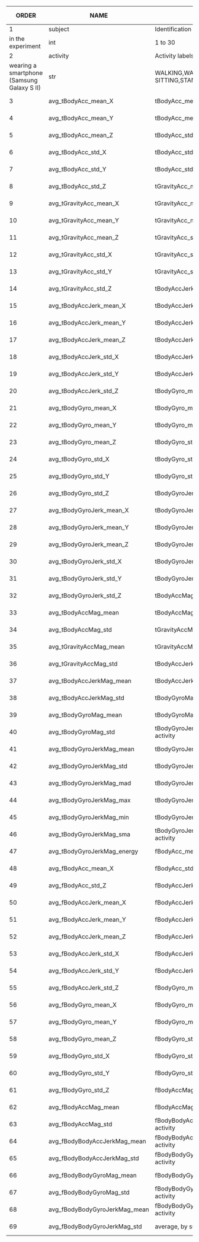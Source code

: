 |	ORDER	|	NAME	|	DESCRIPTION	|	TYPE	|	POSSIBLE VALUES	|	ORIGIN	|
|	-----	|	-------------------------------	|	------------------------------------------------------	|	------	|	--------------------------------------------------------------------------	|	-------------------------------------------------------------------------------------------------------------------------------------------------------	|
|	1	|	subject	|	Identification of each person who has participated
 in the experiment	|	int	|	1 to 30	|	Please, see readme.txt file, in https://d396qusza40orc.cloudfront.net/getdata%2Fprojectfiles%2FUCI%20HAR%20Dataset.zip	|
|	2	|	activity	|	Activity labels: Each person performed six activities
 wearing a smartphone (Samsung Galaxy S II)	|	str	|	WALKING,WALKING_UPSTAIRS,WALKING_DOWNSTAIRS, SITTING,STANDING,LAYING	|	"Please, see activity_labels.txt file,  https://d396qusza40orc.cloudfront.net/getdata%2Fprojectfiles%2FUCI%20HAR%20Dataset.zip"""	|
|	3	|	avg_tBodyAcc_mean_X	|	tBodyAcc_mean_Y average, by subject and activity	|	num	|	Normalized: [-1, 1]	|	Please, see tBodyAcc_mean_Y in features_info.txt file, in https://d396qusza40orc.cloudfront.net/getdata%2Fprojectfiles%2FUCI%20HAR%20Dataset.zip	|
|	4	|	avg_tBodyAcc_mean_Y	|	tBodyAcc_mean_Z average, by subject and activity	|	num	|	Normalized: [-1, 1]	|	Please, see tBodyAcc_mean_Z in features_info.txt file, in https://d396qusza40orc.cloudfront.net/getdata%2Fprojectfiles%2FUCI%20HAR%20Dataset.zip	|
|	5	|	avg_tBodyAcc_mean_Z	|	tBodyAcc_std_X average, by subject and activity	|	num	|	Normalized: [-1, 1]	|	Please, see tBodyAcc_std_X in features_info.txt file, in https://d396qusza40orc.cloudfront.net/getdata%2Fprojectfiles%2FUCI%20HAR%20Dataset.zip	|
|	6	|	avg_tBodyAcc_std_X	|	tBodyAcc_std_Y average, by subject and activity	|	num	|	Normalized: [-1, 1]	|	Please, see tBodyAcc_std_Y in features_info.txt file, in https://d396qusza40orc.cloudfront.net/getdata%2Fprojectfiles%2FUCI%20HAR%20Dataset.zip	|
|	7	|	avg_tBodyAcc_std_Y	|	tBodyAcc_std_Z average, by subject and activity	|	num	|	Normalized: [-1, 1]	|	Please, see tBodyAcc_std_Z in features_info.txt file, in https://d396qusza40orc.cloudfront.net/getdata%2Fprojectfiles%2FUCI%20HAR%20Dataset.zip	|
|	8	|	avg_tBodyAcc_std_Z	|	tGravityAcc_mean_X average, by subject and activity	|	num	|	Normalized: [-1, 1]	|	Please, see tGravityAcc_mean_X in features_info.txt file, in https://d396qusza40orc.cloudfront.net/getdata%2Fprojectfiles%2FUCI%20HAR%20Dataset.zip	|
|	9	|	avg_tGravityAcc_mean_X	|	tGravityAcc_mean_Y average, by subject and activity	|	num	|	Normalized: [-1, 1]	|	Please, see tGravityAcc_mean_Y in features_info.txt file, in https://d396qusza40orc.cloudfront.net/getdata%2Fprojectfiles%2FUCI%20HAR%20Dataset.zip	|
|	10	|	avg_tGravityAcc_mean_Y	|	tGravityAcc_mean_Z average, by subject and activity	|	num	|	Normalized: [-1, 1]	|	Please, see tGravityAcc_mean_Z in features_info.txt file, in https://d396qusza40orc.cloudfront.net/getdata%2Fprojectfiles%2FUCI%20HAR%20Dataset.zip	|
|	11	|	avg_tGravityAcc_mean_Z	|	tGravityAcc_std_X average, by subject and activity	|	num	|	Normalized: [-1, 1]	|	Please, see tGravityAcc_std_X in features_info.txt file, in https://d396qusza40orc.cloudfront.net/getdata%2Fprojectfiles%2FUCI%20HAR%20Dataset.zip	|
|	12	|	avg_tGravityAcc_std_X	|	tGravityAcc_std_Y average, by subject and activity	|	num	|	Normalized: [-1, 1]	|	Please, see tGravityAcc_std_Y in features_info.txt file, in https://d396qusza40orc.cloudfront.net/getdata%2Fprojectfiles%2FUCI%20HAR%20Dataset.zip	|
|	13	|	avg_tGravityAcc_std_Y	|	tGravityAcc_std_Z average, by subject and activity	|	num	|	Normalized: [-1, 1]	|	Please, see tGravityAcc_std_Z in features_info.txt file, in https://d396qusza40orc.cloudfront.net/getdata%2Fprojectfiles%2FUCI%20HAR%20Dataset.zip	|
|	14	|	avg_tGravityAcc_std_Z	|	tBodyAccJerk_mean_X average, by subject and activity	|	num	|	Normalized: [-1, 1]	|	Please, see tBodyAccJerk_mean_X in features_info.txt file, in https://d396qusza40orc.cloudfront.net/getdata%2Fprojectfiles%2FUCI%20HAR%20Dataset.zip	|
|	15	|	avg_tBodyAccJerk_mean_X	|	tBodyAccJerk_mean_Y average, by subject and activity	|	num	|	Normalized: [-1, 1]	|	Please, see tBodyAccJerk_mean_Y in features_info.txt file, in https://d396qusza40orc.cloudfront.net/getdata%2Fprojectfiles%2FUCI%20HAR%20Dataset.zip	|
|	16	|	avg_tBodyAccJerk_mean_Y	|	tBodyAccJerk_mean_Z average, by subject and activity	|	num	|	Normalized: [-1, 1]	|	Please, see tBodyAccJerk_mean_Z in features_info.txt file, in https://d396qusza40orc.cloudfront.net/getdata%2Fprojectfiles%2FUCI%20HAR%20Dataset.zip	|
|	17	|	avg_tBodyAccJerk_mean_Z	|	tBodyAccJerk_std_X average, by subject and activity	|	num	|	Normalized: [-1, 1]	|	Please, see tBodyAccJerk_std_X in features_info.txt file, in https://d396qusza40orc.cloudfront.net/getdata%2Fprojectfiles%2FUCI%20HAR%20Dataset.zip	|
|	18	|	avg_tBodyAccJerk_std_X	|	tBodyAccJerk_std_Y average, by subject and activity	|	num	|	Normalized: [-1, 1]	|	Please, see tBodyAccJerk_std_Y in features_info.txt file, in https://d396qusza40orc.cloudfront.net/getdata%2Fprojectfiles%2FUCI%20HAR%20Dataset.zip	|
|	19	|	avg_tBodyAccJerk_std_Y	|	tBodyAccJerk_std_Z average, by subject and activity	|	num	|	Normalized: [-1, 1]	|	Please, see tBodyAccJerk_std_Z in features_info.txt file, in https://d396qusza40orc.cloudfront.net/getdata%2Fprojectfiles%2FUCI%20HAR%20Dataset.zip	|
|	20	|	avg_tBodyAccJerk_std_Z	|	tBodyGyro_mean_X average, by subject and activity	|	num	|	Normalized: [-1, 1]	|	Please, see tBodyGyro_mean_X in features_info.txt file, in https://d396qusza40orc.cloudfront.net/getdata%2Fprojectfiles%2FUCI%20HAR%20Dataset.zip	|
|	21	|	avg_tBodyGyro_mean_X	|	tBodyGyro_mean_Y average, by subject and activity	|	num	|	Normalized: [-1, 1]	|	Please, see tBodyGyro_mean_Y in features_info.txt file, in https://d396qusza40orc.cloudfront.net/getdata%2Fprojectfiles%2FUCI%20HAR%20Dataset.zip	|
|	22	|	avg_tBodyGyro_mean_Y	|	tBodyGyro_mean_Z average, by subject and activity	|	num	|	Normalized: [-1, 1]	|	Please, see tBodyGyro_mean_Z in features_info.txt file, in https://d396qusza40orc.cloudfront.net/getdata%2Fprojectfiles%2FUCI%20HAR%20Dataset.zip	|
|	23	|	avg_tBodyGyro_mean_Z	|	tBodyGyro_std_X average, by subject and activity	|	num	|	Normalized: [-1, 1]	|	Please, see tBodyGyro_std_X in features_info.txt file, in https://d396qusza40orc.cloudfront.net/getdata%2Fprojectfiles%2FUCI%20HAR%20Dataset.zip	|
|	24	|	avg_tBodyGyro_std_X	|	tBodyGyro_std_Y average, by subject and activity	|	num	|	Normalized: [-1, 1]	|	Please, see tBodyGyro_std_Y in features_info.txt file, in https://d396qusza40orc.cloudfront.net/getdata%2Fprojectfiles%2FUCI%20HAR%20Dataset.zip	|
|	25	|	avg_tBodyGyro_std_Y	|	tBodyGyro_std_Z average, by subject and activity	|	num	|	Normalized: [-1, 1]	|	Please, see tBodyGyro_std_Z in features_info.txt file, in https://d396qusza40orc.cloudfront.net/getdata%2Fprojectfiles%2FUCI%20HAR%20Dataset.zip	|
|	26	|	avg_tBodyGyro_std_Z	|	tBodyGyroJerk_mean_X average, by subject and activity	|	num	|	Normalized: [-1, 1]	|	Please, see tBodyGyroJerk_mean_X in features_info.txt file, in https://d396qusza40orc.cloudfront.net/getdata%2Fprojectfiles%2FUCI%20HAR%20Dataset.zip	|
|	27	|	avg_tBodyGyroJerk_mean_X	|	tBodyGyroJerk_mean_Y average, by subject and activity	|	num	|	Normalized: [-1, 1]	|	Please, see tBodyGyroJerk_mean_Y in features_info.txt file, in https://d396qusza40orc.cloudfront.net/getdata%2Fprojectfiles%2FUCI%20HAR%20Dataset.zip	|
|	28	|	avg_tBodyGyroJerk_mean_Y	|	tBodyGyroJerk_mean_Z average, by subject and activity	|	num	|	Normalized: [-1, 1]	|	Please, see tBodyGyroJerk_mean_Z in features_info.txt file, in https://d396qusza40orc.cloudfront.net/getdata%2Fprojectfiles%2FUCI%20HAR%20Dataset.zip	|
|	29	|	avg_tBodyGyroJerk_mean_Z	|	tBodyGyroJerk_std_X average, by subject and activity	|	num	|	Normalized: [-1, 1]	|	Please, see tBodyGyroJerk_std_X in features_info.txt file, in https://d396qusza40orc.cloudfront.net/getdata%2Fprojectfiles%2FUCI%20HAR%20Dataset.zip	|
|	30	|	avg_tBodyGyroJerk_std_X	|	tBodyGyroJerk_std_Y average, by subject and activity	|	num	|	Normalized: [-1, 1]	|	Please, see tBodyGyroJerk_std_Y in features_info.txt file, in https://d396qusza40orc.cloudfront.net/getdata%2Fprojectfiles%2FUCI%20HAR%20Dataset.zip	|
|	31	|	avg_tBodyGyroJerk_std_Y	|	tBodyGyroJerk_std_Z average, by subject and activity	|	num	|	Normalized: [-1, 1]	|	Please, see tBodyGyroJerk_std_Z in features_info.txt file, in https://d396qusza40orc.cloudfront.net/getdata%2Fprojectfiles%2FUCI%20HAR%20Dataset.zip	|
|	32	|	avg_tBodyGyroJerk_std_Z	|	tBodyAccMag_mean average, by subject and activity	|	num	|	Normalized: [-1, 1]	|	Please, see tBodyAccMag_mean in features_info.txt file, in https://d396qusza40orc.cloudfront.net/getdata%2Fprojectfiles%2FUCI%20HAR%20Dataset.zip	|
|	33	|	avg_tBodyAccMag_mean	|	tBodyAccMag_std average, by subject and activity	|	num	|	Normalized: [-1, 1]	|	Please, see tBodyAccMag_std in features_info.txt file, in https://d396qusza40orc.cloudfront.net/getdata%2Fprojectfiles%2FUCI%20HAR%20Dataset.zip	|
|	34	|	avg_tBodyAccMag_std	|	tGravityAccMag_mean average, by subject and activity	|	num	|	Normalized: [-1, 1]	|	Please, see tGravityAccMag_mean in features_info.txt file, in https://d396qusza40orc.cloudfront.net/getdata%2Fprojectfiles%2FUCI%20HAR%20Dataset.zip	|
|	35	|	avg_tGravityAccMag_mean	|	tGravityAccMag_std average, by subject and activity	|	num	|	Normalized: [-1, 1]	|	Please, see tGravityAccMag_std in features_info.txt file, in https://d396qusza40orc.cloudfront.net/getdata%2Fprojectfiles%2FUCI%20HAR%20Dataset.zip	|
|	36	|	avg_tGravityAccMag_std	|	tBodyAccJerkMag_mean average, by subject and activity	|	num	|	Normalized: [-1, 1]	|	Please, see tBodyAccJerkMag_mean in features_info.txt file, in https://d396qusza40orc.cloudfront.net/getdata%2Fprojectfiles%2FUCI%20HAR%20Dataset.zip	|
|	37	|	avg_tBodyAccJerkMag_mean	|	tBodyAccJerkMag_std average, by subject and activity	|	num	|	Normalized: [-1, 1]	|	Please, see tBodyAccJerkMag_std in features_info.txt file, in https://d396qusza40orc.cloudfront.net/getdata%2Fprojectfiles%2FUCI%20HAR%20Dataset.zip	|
|	38	|	avg_tBodyAccJerkMag_std	|	tBodyGyroMag_mean average, by subject and activity	|	num	|	Normalized: [-1, 1]	|	Please, see tBodyGyroMag_mean in features_info.txt file, in https://d396qusza40orc.cloudfront.net/getdata%2Fprojectfiles%2FUCI%20HAR%20Dataset.zip	|
|	39	|	avg_tBodyGyroMag_mean	|	tBodyGyroMag_std average, by subject and activity	|	num	|	Normalized: [-1, 1]	|	Please, see tBodyGyroMag_std in features_info.txt file, in https://d396qusza40orc.cloudfront.net/getdata%2Fprojectfiles%2FUCI%20HAR%20Dataset.zip	|
|	40	|	avg_tBodyGyroMag_std	|	tBodyGyroJerkMag_mean average, by subject and activity	|	num	|	Normalized: [-1, 1]	|	Please, see tBodyGyroJerkMag_mean in features_info.txt file, in https://d396qusza40orc.cloudfront.net/getdata%2Fprojectfiles%2FUCI%20HAR%20Dataset.zip	|
|	41	|	avg_tBodyGyroJerkMag_mean	|	tBodyGyroJerkMag_std average, by subject and activity	|	num	|	Normalized: [-1, 1]	|	Please, see tBodyGyroJerkMag_std in features_info.txt file, in https://d396qusza40orc.cloudfront.net/getdata%2Fprojectfiles%2FUCI%20HAR%20Dataset.zip	|
|	42	|	avg_tBodyGyroJerkMag_std	|	tBodyGyroJerkMag_mad average, by subject and activity	|	num	|	Normalized: [-1, 1]	|	Please, see tBodyGyroJerkMag_mad in features_info.txt file, in https://d396qusza40orc.cloudfront.net/getdata%2Fprojectfiles%2FUCI%20HAR%20Dataset.zip	|
|	43	|	avg_tBodyGyroJerkMag_mad	|	tBodyGyroJerkMag_max average, by subject and activity	|	num	|	Normalized: [-1, 1]	|	Please, see tBodyGyroJerkMag_max in features_info.txt file, in https://d396qusza40orc.cloudfront.net/getdata%2Fprojectfiles%2FUCI%20HAR%20Dataset.zip	|
|	44	|	avg_tBodyGyroJerkMag_max	|	tBodyGyroJerkMag_min average, by subject and activity	|	num	|	Normalized: [-1, 1]	|	Please, see tBodyGyroJerkMag_min in features_info.txt file, in https://d396qusza40orc.cloudfront.net/getdata%2Fprojectfiles%2FUCI%20HAR%20Dataset.zip	|
|	45	|	avg_tBodyGyroJerkMag_min	|	tBodyGyroJerkMag_sma average, by subject and activity	|	num	|	Normalized: [-1, 1]	|	Please, see tBodyGyroJerkMag_sma in features_info.txt file, in https://d396qusza40orc.cloudfront.net/getdata%2Fprojectfiles%2FUCI%20HAR%20Dataset.zip	|
|	46	|	avg_tBodyGyroJerkMag_sma	|	tBodyGyroJerkMag_energy average, by subject and activity	|	num	|	Normalized: [-1, 1]	|	Please, see tBodyGyroJerkMag_energy in features_info.txt file, in https://d396qusza40orc.cloudfront.net/getdata%2Fprojectfiles%2FUCI%20HAR%20Dataset.zip	|
|	47	|	avg_tBodyGyroJerkMag_energy	|	fBodyAcc_mean_X average, by subject and activity	|	num	|	Normalized: [-1, 1]	|	Please, see fBodyAcc_mean_X in features_info.txt file, in https://d396qusza40orc.cloudfront.net/getdata%2Fprojectfiles%2FUCI%20HAR%20Dataset.zip	|
|	48	|	avg_fBodyAcc_mean_X	|	fBodyAcc_std_Z average, by subject and activity	|	num	|	Normalized: [-1, 1]	|	Please, see fBodyAcc_std_Z in features_info.txt file, in https://d396qusza40orc.cloudfront.net/getdata%2Fprojectfiles%2FUCI%20HAR%20Dataset.zip	|
|	49	|	avg_fBodyAcc_std_Z	|	fBodyAccJerk_mean_X average, by subject and activity	|	num	|	Normalized: [-1, 1]	|	Please, see fBodyAccJerk_mean_X in features_info.txt file, in https://d396qusza40orc.cloudfront.net/getdata%2Fprojectfiles%2FUCI%20HAR%20Dataset.zip	|
|	50	|	avg_fBodyAccJerk_mean_X	|	fBodyAccJerk_mean_Y average, by subject and activity	|	num	|	Normalized: [-1, 1]	|	Please, see fBodyAccJerk_mean_Y in features_info.txt file, in https://d396qusza40orc.cloudfront.net/getdata%2Fprojectfiles%2FUCI%20HAR%20Dataset.zip	|
|	51	|	avg_fBodyAccJerk_mean_Y	|	fBodyAccJerk_mean_Z average, by subject and activity	|	num	|	Normalized: [-1, 1]	|	Please, see fBodyAccJerk_mean_Z in features_info.txt file, in https://d396qusza40orc.cloudfront.net/getdata%2Fprojectfiles%2FUCI%20HAR%20Dataset.zip	|
|	52	|	avg_fBodyAccJerk_mean_Z	|	fBodyAccJerk_std_X average, by subject and activity	|	num	|	Normalized: [-1, 1]	|	Please, see fBodyAccJerk_std_X in features_info.txt file, in https://d396qusza40orc.cloudfront.net/getdata%2Fprojectfiles%2FUCI%20HAR%20Dataset.zip	|
|	53	|	avg_fBodyAccJerk_std_X	|	fBodyAccJerk_std_Y average, by subject and activity	|	num	|	Normalized: [-1, 1]	|	Please, see fBodyAccJerk_std_Y in features_info.txt file, in https://d396qusza40orc.cloudfront.net/getdata%2Fprojectfiles%2FUCI%20HAR%20Dataset.zip	|
|	54	|	avg_fBodyAccJerk_std_Y	|	fBodyAccJerk_std_Z average, by subject and activity	|	num	|	Normalized: [-1, 1]	|	Please, see fBodyAccJerk_std_Z in features_info.txt file, in https://d396qusza40orc.cloudfront.net/getdata%2Fprojectfiles%2FUCI%20HAR%20Dataset.zip	|
|	55	|	avg_fBodyAccJerk_std_Z	|	fBodyGyro_mean_X average, by subject and activity	|	num	|	Normalized: [-1, 1]	|	Please, see fBodyGyro_mean_X in features_info.txt file, in https://d396qusza40orc.cloudfront.net/getdata%2Fprojectfiles%2FUCI%20HAR%20Dataset.zip	|
|	56	|	avg_fBodyGyro_mean_X	|	fBodyGyro_mean_Y average, by subject and activity	|	num	|	Normalized: [-1, 1]	|	Please, see fBodyGyro_mean_Y in features_info.txt file, in https://d396qusza40orc.cloudfront.net/getdata%2Fprojectfiles%2FUCI%20HAR%20Dataset.zip	|
|	57	|	avg_fBodyGyro_mean_Y	|	fBodyGyro_mean_Z average, by subject and activity	|	num	|	Normalized: [-1, 1]	|	Please, see fBodyGyro_mean_Z in features_info.txt file, in https://d396qusza40orc.cloudfront.net/getdata%2Fprojectfiles%2FUCI%20HAR%20Dataset.zip	|
|	58	|	avg_fBodyGyro_mean_Z	|	fBodyGyro_std_X average, by subject and activity	|	num	|	Normalized: [-1, 1]	|	Please, see fBodyGyro_std_X in features_info.txt file, in https://d396qusza40orc.cloudfront.net/getdata%2Fprojectfiles%2FUCI%20HAR%20Dataset.zip	|
|	59	|	avg_fBodyGyro_std_X	|	fBodyGyro_std_Y average, by subject and activity	|	num	|	Normalized: [-1, 1]	|	Please, see fBodyGyro_std_Y in features_info.txt file, in https://d396qusza40orc.cloudfront.net/getdata%2Fprojectfiles%2FUCI%20HAR%20Dataset.zip	|
|	60	|	avg_fBodyGyro_std_Y	|	fBodyGyro_std_Z average, by subject and activity	|	num	|	Normalized: [-1, 1]	|	Please, see fBodyGyro_std_Z in features_info.txt file, in https://d396qusza40orc.cloudfront.net/getdata%2Fprojectfiles%2FUCI%20HAR%20Dataset.zip	|
|	61	|	avg_fBodyGyro_std_Z	|	fBodyAccMag_mean average, by subject and activity	|	num	|	Normalized: [-1, 1]	|	Please, see fBodyAccMag_mean in features_info.txt file, in https://d396qusza40orc.cloudfront.net/getdata%2Fprojectfiles%2FUCI%20HAR%20Dataset.zip	|
|	62	|	avg_fBodyAccMag_mean	|	fBodyAccMag_std average, by subject and activity	|	num	|	Normalized: [-1, 1]	|	Please, see fBodyAccMag_std in features_info.txt file, in https://d396qusza40orc.cloudfront.net/getdata%2Fprojectfiles%2FUCI%20HAR%20Dataset.zip	|
|	63	|	avg_fBodyAccMag_std	|	fBodyBodyAccJerkMag_mean average, by subject and activity	|	num	|	Normalized: [-1, 1]	|	Please, see fBodyBodyAccJerkMag_mean in features_info.txt file, in https://d396qusza40orc.cloudfront.net/getdata%2Fprojectfiles%2FUCI%20HAR%20Dataset.zip	|
|	64	|	avg_fBodyBodyAccJerkMag_mean	|	fBodyBodyAccJerkMag_std average, by subject and activity	|	num	|	Normalized: [-1, 1]	|	Please, see fBodyBodyAccJerkMag_std in features_info.txt file, in https://d396qusza40orc.cloudfront.net/getdata%2Fprojectfiles%2FUCI%20HAR%20Dataset.zip	|
|	65	|	avg_fBodyBodyAccJerkMag_std	|	fBodyBodyGyroMag_mean average, by subject and activity	|	num	|	Normalized: [-1, 1]	|	Please, see fBodyBodyGyroMag_mean in features_info.txt file, in https://d396qusza40orc.cloudfront.net/getdata%2Fprojectfiles%2FUCI%20HAR%20Dataset.zip	|
|	66	|	avg_fBodyBodyGyroMag_mean	|	fBodyBodyGyroMag_std average, by subject and activity	|	num	|	Normalized: [-1, 1]	|	Please, see fBodyBodyGyroMag_std in features_info.txt file, in https://d396qusza40orc.cloudfront.net/getdata%2Fprojectfiles%2FUCI%20HAR%20Dataset.zip	|
|	67	|	avg_fBodyBodyGyroMag_std	|	fBodyBodyGyroJerkMag_mean average, by subject and activity	|	num	|	Normalized: [-1, 1]	|	Please, see fBodyBodyGyroJerkMag_mean in features_info.txt file, in https://d396qusza40orc.cloudfront.net/getdata%2Fprojectfiles%2FUCI%20HAR%20Dataset.zip	|
|	68	|	avg_fBodyBodyGyroJerkMag_mean	|	fBodyBodyGyroJerkMag_std average, by subject and activity	|	num	|	Normalized: [-1, 1]	|	Please, see fBodyBodyGyroJerkMag_std in features_info.txt file, in https://d396qusza40orc.cloudfront.net/getdata%2Fprojectfiles%2FUCI%20HAR%20Dataset.zip	|
|	69	|	avg_fBodyBodyGyroJerkMag_std	|	 average, by subject and activity	|	num	|	Normalized: [-1, 1]	|	Please, see  in features_info.txt file, in https://d396qusza40orc.cloudfront.net/getdata%2Fprojectfiles%2FUCI%20HAR%20Dataset.zip	|
